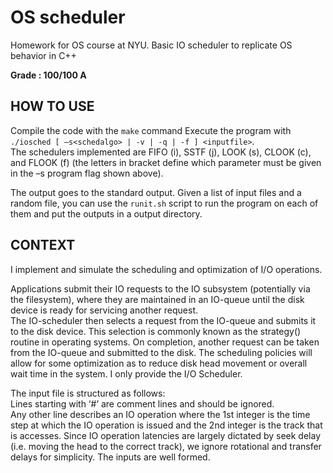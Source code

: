 # OS scheduler
Homework for OS course at NYU. Basic IO scheduler to replicate OS behavior in C++

**Grade : 100/100 A**

## HOW TO USE
Compile the code with the ```make``` command
Execute the program with ```./iosched [ –s<schedalgo> | -v | -q | -f ] <inputfile>```.  
The schedulers implemented are FIFO (i), SSTF (j), LOOK (s), CLOOK (c), and FLOOK (f) (the letters in bracket define which parameter must be given in the –s program flag shown above).  

The output goes to the standard output.
Given a list of input files and a random file, you can use the ```runit.sh``` script to run the program on each of them and put the outputs in a output directory.


## CONTEXT
I implement and simulate the scheduling and optimization of I/O operations. 

Applications submit their IO requests to the IO subsystem (potentially via the filesystem), where they are maintained in an IO-queue until the disk device is ready for servicing another request.  
The IO-scheduler then selects a request from the IO-queue and submits it to the disk device. This selection is commonly known as the strategy() routine in operating systems. On completion, another request can be taken from the IO-queue and submitted to the disk. The scheduling policies will allow for some optimization as to reduce disk head movement or overall wait time in the system. I only provide the I/O Scheduler.


The input file is structured as follows:  
Lines starting with ‘#’ are comment lines and should be ignored.  
Any other line describes an IO operation where the 1st integer is the time step at which the IO operation is issued and the 2nd integer is the track that is accesses. Since IO operation latencies are largely dictated by seek delay (i.e. moving the head to the correct track), we ignore rotational and transfer delays for simplicity. The inputs are well formed.
